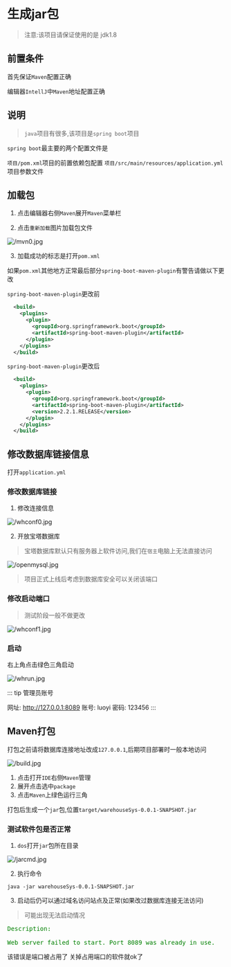 # 生成jar包
> 注意:该项目请保证使用的是 jdk1.8

## 前置条件

首先保证`Maven`配置正确

编辑器`IntellJ`中`Maven`地址配置正确

## 说明

> `java`项目有很多,该项目是`spring boot`项目

`spring boot`最主要的两个配置文件是

`项目/pom.xml`项目的前置依赖包配置
`项目/src/main/resources/application.yml`项目参数文件

## 加载包

1. 点击编辑器右侧`Maven`展开`Maven`菜单栏

2. 点击`重新加载`图片加载包文件

![/mvn0.jpg](https://media.codecore.cn/markdown/mvn0.jpg)

3. 加载成功的标志是打开`pom.xml`


如果`pom.xml`其他地方正常最后部分`spring-boot-maven-plugin`有警告请做以下更改

`spring-boot-maven-plugin`更改前
``` xml
  <build>
    <plugins>
      <plugin>
        <groupId>org.springframework.boot</groupId>
        <artifactId>spring-boot-maven-plugin</artifactId>
      </plugin>
    </plugins>
  </build>
```

`spring-boot-maven-plugin`更改后
``` xml
  <build>
    <plugins>
      <plugin>
        <groupId>org.springframework.boot</groupId>
        <artifactId>spring-boot-maven-plugin</artifactId>
        <version>2.2.1.RELEASE</version>
      </plugin>
    </plugins>
  </build>
```

## 修改数据库链接信息

打开`application.yml`

### 修改数据库链接

1. 修改连接信息

![/whconf0.jpg](https://media.codecore.cn/markdown/whconf0.jpg)

2. 开放宝塔数据库

> 宝塔数据库默认只有服务器上软件访问,我们在`宿主`电脑上无法直接访问

![/openmysql.jpg](https://media.codecore.cn/markdown/openmysql.jpg)

> 项目正式上线后考虑到数据库安全可以关闭该端口

### 修改启动端口

> 测试阶段一般不做更改

![/whconf1.jpg](https://media.codecore.cn/markdown/whconf1.jpg)

### 启动

右上角点击绿色三角启动

![/whrun.jpg](https://media.codecore.cn/markdown/whrun.jpg)

::: tip 管理员账号

网址: http://127.0.0.1:8089
账号: luoyi
密码: 123456
:::

## Maven打包

打包之前请将数据库连接地址改成`127.0.0.1`,后期项目部署时一般本地访问

![/build.jpg](https://media.codecore.cn/markdown/build.jpg)

1. 点击打开`IDE`右侧`Maven`管理
2. 展开点击选中`package`
3. 点击`Maven`上绿色运行三角

打包后生成一个`jar`包,位置`target/warehouseSys-0.0.1-SNAPSHOT.jar`

### 测试软件包是否正常

1. `dos`打开`jar`包所在目录

![/jarcmd.jpg](https://media.codecore.cn/markdown/jarcmd.jpg)

2. 执行命令

``` shell
java -jar warehouseSys-0.0.1-SNAPSHOT.jar
```

3. 启动后仍可以通过域名访问站点及正常(如果改过数据库连接无法访问)

> 可能出现无法启动情况

<pre style="color:green;">
Description:

Web server failed to start. Port 8089 was already in use.
</pre>

该错误是端口被占用了 关掉占用端口的软件就ok了